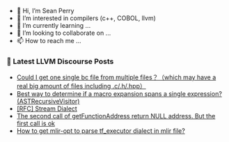 - 👋 Hi, I’m Sean Perry
- 👀 I’m interested in compilers (c++, COBOL, llvm)
- 🌱 I’m currently learning ...
- 💞️ I’m looking to collaborate on ...
- 📫 How to reach me ...

<!---
s66perry/s66perry is a ✨ special ✨ repository because its `README.md` (this file) appears on your GitHub profile.
You can click the Preview link to take a look at your changes.
--->
### 📕 Latest LLVM Discourse Posts

<!-- DISCOURSE-LLVM:START -->
- [Could I get one single bc file from multiple files？（which may have a real big amount of files including .c/.h/.hpp）](https://discourse.llvm.org/t/could-i-get-one-single-bc-file-from-multiple-files-which-may-have-a-real-big-amount-of-files-including-c-h-hpp/62072#post_6)
- [Best way to determine if a macro expansion spans a single expression? &lpar;ASTRecursiveVisitor&rpar;](https://discourse.llvm.org/t/best-way-to-determine-if-a-macro-expansion-spans-a-single-expression-astrecursivevisitor/63091#post_2)
- [[RFC] Stream Dialect](https://discourse.llvm.org/t/rfc-stream-dialect/63028#post_18)
- [The second call of getFunctionAddress return NULL address. But the first call is ok](https://discourse.llvm.org/t/the-second-call-of-getfunctionaddress-return-null-address-but-the-first-call-is-ok/63080#post_2)
- [How to get mlir-opt to parse tf_executor dialect in mlir file?](https://discourse.llvm.org/t/how-to-get-mlir-opt-to-parse-tf-executor-dialect-in-mlir-file/509#post_6)
<!-- DISCOURSE-LLVM:END -->
